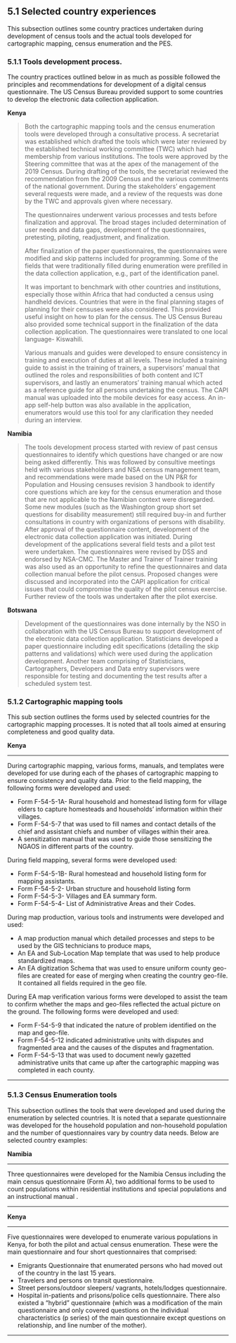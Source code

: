 ## 5.1 Selected country experiences
This subsection outlines some country practices undertaken during development of census tools and the actual tools developed for cartographic mapping, census enumeration and the PES.

### 5.1.1	Tools development process. 
The country practices outlined below in as much as possible followed the principles and recommendations for development of a digital census questionnaire. The US Census Bureau provided support to some countries to develop the electronic data collection application.

**Kenya**
>Both the cartographic mapping tools and the census enumeration tools were developed through a consultative process. A secretariat was established which drafted the tools which were later reviewed by the established technical working committee (TWC) which had membership from various institutions. The tools were approved by the Steering committee that was at the apex of the management of the 2019 Census. During drafting of the tools, the secretariat reviewed the recommendation from the 2009 Census and the various commitments of the national government. During the stakeholders’ engagement several requests were made, and a review of the requests was done by the TWC and approvals given where necessary.
>
>The questionnaires underwent various processes and tests before finalization and approval. The broad stages included determination of user needs and data gaps, development of the questionnaires, pretesting, piloting, readjustment, and finalization.
>
>After finalization of the paper questionnaires, the questionnaires were modified and skip patterns included for programming. Some of the fields that were traditionally filled during enumeration were prefilled in the data collection application, e.g., part of the identification panel.
>
>It was important to benchmark with other countries and institutions, especially those within Africa that had conducted a census using handheld devices. Countries that were in the final planning stages of planning for their censuses were also considered. This provided useful insight on how to plan for the census. The US Census Bureau also provided some technical support in the finalization of the data collection application. The questionnaires were translated to one local language- Kiswahili. 
>
>Various manuals and guides were developed to ensure consistency in training and execution of duties at all levels. These included a training guide to assist in the training of trainers, a supervisors’ manual that outlined the roles and responsibilities of both content and ICT supervisors, and lastly an enumerators’ training manual which acted as a reference guide for all persons undertaking the census.
The CAPI manual was uploaded into the mobile devices for easy access. An in-app self-help button was also available in the application, enumerators would use this tool for any clarification they needed during an interview.

**Namibia**
>The tools development process started with review of past census questionnaires to identify which questions have changed or are now being asked differently. This was followed by consultive meetings held with various stakeholders and NSA census management team, and recommendations were made based on the UN P&R for Population and Housing censuses revision 3 handbook to identify core questions which are key for the census enumeration and those that are not applicable to the Namibian context were disregarded. Some new modules (such as the Washington group short set questions for disability measurement) still required buy-in and further consultations in country with organizations of persons with disability.
>After approval of the questionnaire content, development of the electronic data collection application was initiated. During development of the applications several field tests and a pilot test were undertaken. The questionnaires were revised by DSS and endorsed by NSA-CMC. The Master and Trainer of Trainer training was also used as an opportunity to refine the questionnaires and data collection manual before the pilot census. Proposed changes were discussed and incorporated into the CAPI application for critical issues that could compromise the quality of the pilot census exercise. Further review of the tools was undertaken after the pilot exercise. 

**Botswana**
>Development of the questionnaires was done internally by the NSO in collaboration with the US Census Bureau to support development of the electronic data collection application. Statisticians developed a paper questionnaire including edit specifications (detailing the skip patterns and validations) which were used during the application development. Another team comprising of Statisticians, Cartographers, Developers and Data entry supervisors were responsible for testing and documenting the test results after a scheduled system test.

### 5.1.2 Cartographic mapping tools 
This sub section outlines the forms used by selected countries for the cartographic mapping processes. It is noted that all tools aimed at ensuring completeness  and good quality data.

**Kenya**
_____________________________________________
During cartographic mapping, various forms, manuals, and templates were developed for use during each of the phases of cartographic mapping to ensure consistency and quality data. 
Prior to the field mapping, the following forms were developed and used: 
-	Form F-54-5-1A- Rural household and homestead listing form for village elders to capture homesteads and households’ information within their villages.
-	Form F-54-5-7 that was used to fill names and contact details of the chief and assistant chiefs and number of villages within their area. 
-	A sensitization manual that was used to guide those sensitizing the NGAOS in different parts of the country.  

During field mapping, several forms were developed used:
-	Form F-54-5-1B- Rural homestead and household listing form for mapping assistants.
-	Form F-54-5-2- Urban structure and household listing form 
-	Form F-54-5-3- Villages and EA summary form.
-	Form F-54-5-4- List of Administrative Areas and their Codes. 

During map production, various tools and instruments were developed and used: 
-	A map production manual which detailed processes and steps to be used by the GIS technicians to produce maps, 
-	An EA and Sub-Location Map template that was used to help produce standardized maps.
-	An EA digitization Schema that was used to ensure uniform county geo-files are created for ease of merging when creating the country geo-file. It contained all fields required in the geo file. 

During EA map verification various forms were developed to assist the team to confirm whether the maps and geo-files reflected the actual picture on the ground. The following forms were developed and used:
-	Form F-54-5-9 that indicated the nature of problem identified on the map and geo-file.
-	Form F-54-5-12 indicated administrative units with disputes and fragmented area and the causes of the disputes and fragmentation.
-	Form F-54-5-13 that was used to document newly gazetted  administrative units that came up after the cartographic mapping was completed in each county.
__________________________________________________________

### 5.1.3 Census Enumeration tools
This subsection outlines the tools that were developed and used during the enumeration by selected countries. It is noted that a separate questionnaire was developed for the household population and non-household population and the number of questionnaires vary by country data needs. Below are selected country examples:

**Namibia**
_________________________________________________________
Three questionnaires were developed for the Namibia Census including the main census questionnaire (Form A), two additional forms to be used to count populations within residential institutions and special populations and an instructional manual .
________________________________________________________
**Kenya**
________________________________________________________
Five questionnaires were developed to enumerate various populations in Kenya, for both the pilot and actual census enumeration. These were the main questionnaire and four short questionnaires that comprised: 
-	Emigrants Questionnaire that enumerated persons who had moved out of the country in the last 15 years. 
-	Travelers and persons on transit questionnaire. 
-	Street persons/outdoor sleepers/ vagrants, hotels/lodges questionnaire.
-	Hospital in-patients and prisons/police cells questionnaire.
There also existed a “hybrid” questionnaire (which was a modification of the main questionnaire and only covered questions on the individual characteristics (p series) of the main questionnaire except questions on relationship, and line number of the mother).
________________________________________________________
